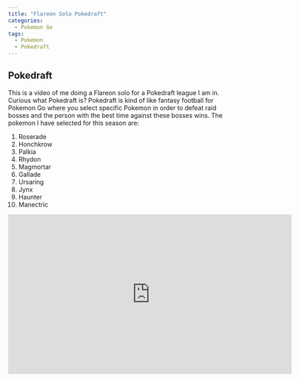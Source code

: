 ```yaml
---
title: "Flareon Solo Pokedraft"
categories:
  - Pokemon Go
tags:
  - Pokemon
  - Pokedraft
---
```


## Pokedraft
This is a video of me doing a Flareon solo for a Pokedraft league I am in. Curious what Pokedraft is? Pokedraft is kind of like fantasy football for Pokemon Go
where you select specific Pokemon in order to defeat raid bosses and the person with the best time against these bosses wins. The pokemon I have selected 
for this season are:

1. Roserade
2. Honchkrow
3. Palkia
4. Rhydon
5. Magmortar
6. Gallade
7. Ursaring
8. Jynx
9. Haunter
10. Manectric

<iframe width="640" height="360" src="https://www.youtube-nocookie.com/embed/w8Dj9cP8xtc?controls=0&amp;showinfo=0" frameborder="0" allowfullscreen></iframe>
